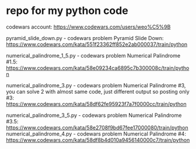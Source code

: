 # repo for my python code
codewars account: https://www.codewars.com/users/weo%C5%9B

pyramid_slide_down.py - codewars problem Pyramid Slide Down: https://www.codewars.com/kata/551f23362ff852e2ab000037/train/python

numerical_palindrome_1_5.py - codewars problem Numerical Palindrome #1.5: https://www.codewars.com/kata/58e09234ca6895c7b300008c/train/python

numerical_palindrome_3.py - codewars problem Numerical Palindrome #3, you can solve 2 with almost same code, just different output so posting only #3: https://www.codewars.com/kata/58df62fe95923f7a7f0000cc/train/python

numerical_palindrome_3_5.py - codewars problem Numerical Palindrome #3.5: https://www.codewars.com/kata/58e2708f9bd67fee17000080/train/python
numerical_palindrome_4.py - codewars problem Numerical Palindrome #4: https://www.codewars.com/kata/58df8b4d010a9456140000c7/train/python
